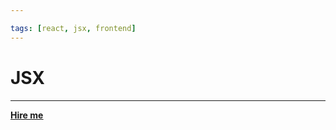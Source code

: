 ```yaml
---

tags: [react, jsx, frontend]
---
```


# JSX

<hr></hr>

<a href="https://calendly.com/mattherzog/business-chat" target="_blank"><b><u>Hire me</u></b></a>
